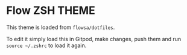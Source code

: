 # Flow ZSH THEME

This theme is loaded from `flowsa/dotfiles`. 

To edit it simply load this in Gitpod, make changes, push them and run `source ~/.zshrc` to load it again. 
